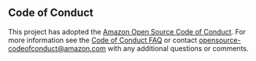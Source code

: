 ## Code of Conduct
 This project has adopted the [Amazon Open Source Code of Conduct](https://aws.github.io/code-of-conduct).
 For more information see the [Code of Conduct FAQ](https://aws.github.io/code-of-conduct-faq) or contact
 opensource-codeofconduct@amazon.com with any additional questions or comments.